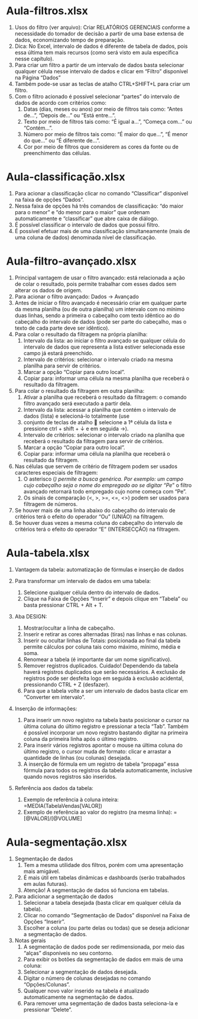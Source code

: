 # Aula-filtros.xlsx
1. Usos do filtro (ver arquivo): Criar RELATÓRIOS GERENCIAIS conforme a necessidade do tomador de decisão
a partir de uma base extensa de dados, economizando tempo de preparação.
2. Dica: No Excel, intervalo de dados é diferente de tabela de dados, pois essa última tem mais recursos (como será visto em aula específica nesse capítulo).
3. Para criar um filtro a partir de um intervalo de dados basta selecionar qualquer célula nesse intervalo de dados e clicar em “Filtro” disponível na Página “Dados”
4. Também pode-se usar as teclas de atalho CTRL+SHIFT+L para criar um filtro.
5. Com o filtro acionado é possível selecionar “partes” do intervalo de dados de acordo com critérios como:
    1. Datas (dias, meses ou anos) por meio de filtros tais como: “Antes de...”, “Depois de...” ou “Está entre...”.
    2. Texto por meio de filtros tais como: “É igual a...”, “Começa com...” ou “Contém...”.
    3. Número por meio de filtros tais como: “É maior do que...”, “É menor do que...” ou “É diferente de...”.
    4. Cor por meio de filtros que considerem as cores da fonte ou de preenchimento das células.

# Aula-classificação.xlsx
1. Para acionar a classificação clicar no comando “Classificar” disponível na faixa de opções “Dados”.
2. Nessa faixa de opções há três comandos de classificação: “do maior para o menor” e “do menor para o maior” que ordenam automaticamente e “classificar” que abre caixa de diálogo.
3. É possível classificar o intervalo de dados que possui filtro.
4. É possível efetuar mais de uma classificação simultaneamente (mais de uma coluna de dados) denominada nível de classificação.

# Aula-filtro-avançado.xlsx
1. Principal vantagem de usar o filtro avançado: está relacionada a ação de colar o resultado, pois permite trabalhar com esses dados sem alterar os dados de origem.
2. Para acionar o filtro avançado: Dados -> Avançado
3. Antes de iniciar o filtro avançado é necessário criar em qualquer parte da mesma planilha (ou de outra planilha) um intervalo com no mínimo duas linhas, sendo a primeira o cabeçalho com texto idêntico ao do cabeçalho do intervalo de dados (pode ser parte do cabeçalho, mas o texto de cada parte deve ser idêntico).
4. Para colar o resultado da filtragem na própria planilha:
    1. Intervalo da lista: ao iniciar o filtro avançado se qualquer célula do intervalo de dados que representa a lista estiver selecionada esse campo já estará preenchido.
    2. Intervalo de critérios: selecionar o intervalo criado na mesma planilha para servir de critérios.
    3. Marcar a opção “Copiar para outro local”.
    4. Copiar para: informar uma célula na mesma planilha que receberá o resultado da filtragem.
5. Para colar o resultado da filtragem em outra planilha:
    1. Ativar a planilha que receberá o resultado da filtragem: o comando filtro avançado será executado a partir dela.
    2. Intervalo da lista: acessar a planilha que contém o intervalo de dados (lista) e selecioná-lo totalmente (use
    3. conjunto de teclas de atalho  selecione a 1ª célula da lista e pressione ctrl + shift + ↓ e em seguida →).
    4. Intervalo de critérios: selecionar o intervalo criado na planilha que receberá o resultado da filtragem para servir de critérios.
    5. Marcar a opção “Copiar para outro local”.
    6. Copiar para: informar uma célula na planilha que receberá o resultado da filtragem.
6. Nas células que servem de critério de filtragem podem ser usados caracteres especiais de filtragem:
    1. O asterisco (*) permite a busca genérica. Por exemplo: um campo cujo cabeçalho seja o nome do
empregado ao se digitar “Pe*” o filtro avançado retornará todo empregado cujo nome começa com “Pe”.
    2. Os sinais de comparação (<, >, >=, <=, <>) podem ser usados para filtragem de números.
7. Se houver mais de uma linha abaixo do cabeçalho do intervalo de critérios terá o efeito do operador “Ou” (UNIÃO) na filtragem.
8.  Se houver duas vezes a mesma coluna do cabeçalho do intervalo de critérios terá o efeito do operador “E” (INTERSECÇÃO) na filtragem.

# Aula-tabela.xlsx
1. Vantagem da tabela: automatização de fórmulas e inserção de dados
2. Para transformar um intervalo de dados em uma tabela:
    1. Selecione qualquer célula dentro do intervalo de dados.
    2. Clique na Faixa de Opções “Inserir” e depois clique em “Tabela” ou basta pressionar CTRL + Alt + T.
3. Aba DESIGN:
    1. Mostrar/ocultar a linha de cabeçalho.
    2. Inserir e retirar as cores alternadas (tiras) nas linhas e nas colunas.
    3. Inserir ou ocultar linhas de Totais: posicionada ao final da tabela permite cálculos por coluna tais como máximo, mínimo, média e soma.
    4. Renomear a tabela (é importante dar um nome significativo).
    5. Remover registros duplicados. Cuidado! Dependendo da tabela haverá registros duplicados que serão
necessários. A exclusão de registros pode ser desfeita logo em seguida à exclusão acidental, pressionando
CTRL + Z (desfazer).
   6. Para que a tabela volte a ser um intervalo de dados basta clicar em “Converter em intervalo”.

4. Inserção de informações:
    1. Para inserir um novo registro na tabela basta posicionar o cursor na última coluna do último registro e pressionar a tecla “Tab”. Também é possível incorporar um novo registro bastando digitar na primeira coluna da primeira linha após o último registro.
    2. Para inserir vários registros apontar o mouse na última coluna do último registro, o cursor muda de formato: clicar e arrastar a quantidade de linhas (ou colunas) desejada.
    3. A inserção de fórmula em um registro de tabela “propaga” essa fórmula para todos os registros da tabela automaticamente, inclusive quando novos registros são inseridos.
5. Referência aos dados da tabela:
    1. Exemplo de referência à coluna inteira: =MEDIA(TabelaVendas[VALOR])
    2. Exemplo de referência ao valor do registro (na mesma linha): =[@VALOR]/[@VOLUME]

# Aula-segmentação.xlsx
1. Segmentação de dados
    1. Tem a mesma utilidade dos filtros, porém com uma apresentação mais amigável.
    2. É mais útil em tabelas dinâmicas e dashboards (serão trabalhados em aulas futuras).
    3. Atenção! A segmentação de dados só funciona em tabelas.
2. Para adicionar a segmentação de dados
    1. Selecionar a tabela desejada (basta clicar em qualquer célula da tabela).
    2. Clicar no comando “Segmentação de Dados” disponível na Faixa de Opções “Inserir”.
    3. Escolher a coluna (ou parte delas ou todas) que se deseja adicionar a segmentação de dados.
3. Notas gerais
    1. A segmentação de dados pode ser redimensionada, por meio das “alças” disponíveis no seu contorno.
    2. Para exibir os botões da segmentação de dados em mais de uma coluna:
    3. Selecionar a segmentação de dados desejada.
    4. Digitar o número de colunas desejadas no comando “Opções/Colunas”.
    5. Qualquer novo valor inserido na tabela é atualizado automaticamente na segmentação de dados.
    6. Para remover uma segmentação de dados basta seleciona-la e pressionar “Delete”.